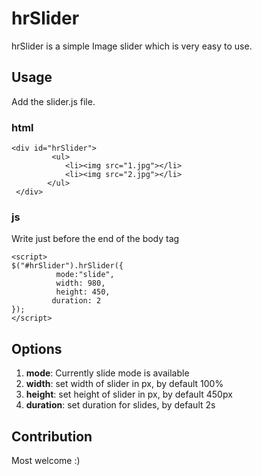 # hrSlider

hrSlider is a simple Image slider which is very easy to use.

## Usage
Add the slider.js file.

### html
```
<div id="hrSlider">
         <ul>
            <li><img src="1.jpg"></li>
            <li><img src="2.jpg"></li>
        </ul>
 </div>
 ```

### js
Write just before the end of the body tag

```
<script>
$("#hrSlider").hrSlider({
          mode:"slide",
          width: 980,
          height: 450,
         duration: 2
});
</script>
```

## Options

1. **mode**: Currently slide mode is available
2. **width**: set width of slider in px, by default 100% 
3. **height**: set height of slider in px, by default 450px
4. **duration**: set duration for slides, by default 2s

## Contribution
Most welcome :)
